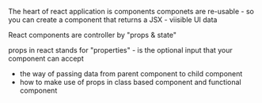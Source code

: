 The heart of react application is components
componets are re-usable - so you can create a component that returns a JSX - viisible UI data

React components are controller by "props & state"

props in react stands for "properties" - is the optional input that your component can accept
- the way of passing data from parent component to child component
- how to make use of props in class based component and functional component